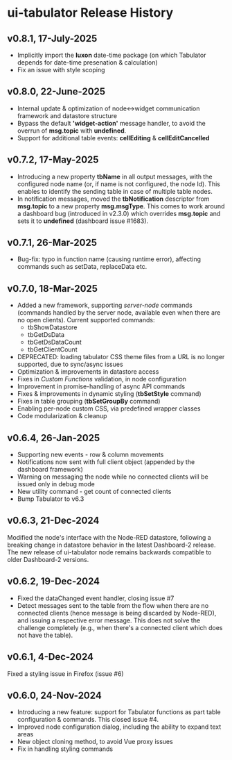# ui-tabulator Release History

## v0.8.1, 17-July-2025

* Implicitly import the **luxon** date-time package (on which Tabulator depends for date-time presenation & calculation)
* Fix an issue with style scoping

## v0.8.0, 22-June-2025

* Internal update &AMP; optimization of node<->widget communication framework and datastore structure
* Bypass the default **'widget-action'** message handler, to avoid the overrun of **msg.topic** with **undefined**.
* Support for additional table events: **cellEditing** &AMP; **cellEditCancelled**

## v0.7.2, 17-May-2025

* Introducing a new property **tbName** in all output messages, with the configured node name (or, if name is not configured, the node Id). This enables to identify the sending table in case of multiple table nodes.
* In notification messages, moved the **tbNotification** descriptor from **msg.topic** to a new property **msg.msgType**. This comes to work around a dashboard bug (introduced in v2.3.0) which overrides **msg.topic** and sets it to **undefined** (dashboard issue #1683).

## v0.7.1, 26-Mar-2025

* Bug-fix: typo in function name (causing runtime error), affecting commands such as setData, replaceData etc.

## v0.7.0, 18-Mar-2025

* Added a new framework, supporting _server-node_ commands (commands handled by the server node, available even when there are no open clients). Current supported commands:
	* tbShowDatastore
	* tbGetDsData
	* tbGetDsDataCount
	* tbGetClientCount
* DEPRECATED: loading tabulator CSS theme files from a URL is no longer supported, due to sync/async issues
* Optimization & improvements in datastore access
* Fixes in _Custom Functions_ validation, in node configuration
* Improvement in promise-handling of async API commands
* Fixes & improvements in dynamic styling (**tbSetStyle** command)
* Fixes in table grouping (**tbSetGroupBy** command)
* Enabling per-node custom CSS, via predefined wrapper classes
* Code modularization & cleanup

## v0.6.4, 26-Jan-2025

* Supporting new events - row & column movements
* Notifications now sent with full client object (appended by the dashboard framework)
* Warning on messaging the node while no connected clients will be issued only in debug mode
* New utility command - get count of connected clients
* Bump Tabulator to v6.3

## v0.6.3, 21-Dec-2024

Modified the node's interface with the Node-RED datastore, following a breaking change in datastore behavior in the latest Dashboard-2 release.
The new release of ui-tabulator node remains backwards compatible to older Dashboard-2 versions.

## v0.6.2, 19-Dec-2024

* Fixed the dataChanged event handler, closing issue #7
* Detect messages sent to the table from the flow when there are no connected clients (hence message is being discarded by Node-RED), and issuing a respective error message.
This does not solve the challenge completely (e.g., when there's a connected client which does not have the table).

## v0.6.1, 4-Dec-2024

Fixed a styling issue in Firefox (issue #6)

## v0.6.0, 24-Nov-2024

* Introducing a new feature: support for Tabulator functions as part table configuration & commands. This closed issue #4.
* Improved node configuration dialog, including the ability to expand text areas
* New object cloning method, to avoid Vue proxy issues
* Fix in handling styling commands